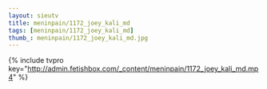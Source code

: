 ```yaml
--- 
layout: sieutv
title: meninpain/1172_joey_kali_md
tags: [meninpain/1172_joey_kali_md]
thumb_: meninpain/1172_joey_kali_md.jpg
---
```

{% include tvpro key="http://admin.fetishbox.com/_content/meninpain/1172_joey_kali_md.mp4" %} 

